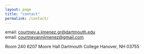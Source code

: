 ```yaml
---
layout: page
title: "contact"
permalink: /contact/
---
```


email: courtney.a.jimenez.gr@dartmouth.edu\
email: courtneyannjimenez@gmail.com

Room 240
6207 Moore Hall
Dartmouth College
Hanover, NH 03755
